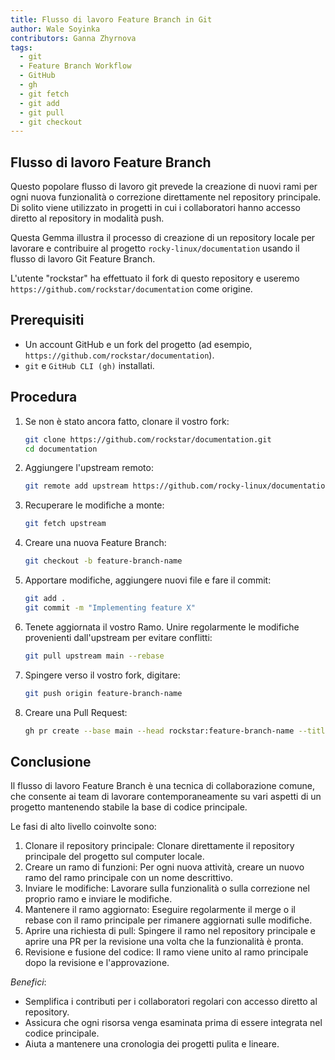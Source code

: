 ```yaml
---
title: Flusso di lavoro Feature Branch in Git
author: Wale Soyinka
contributors: Ganna Zhyrnova
tags:
  - git
  - Feature Branch Workflow
  - GitHub
  - gh
  - git fetch
  - git add
  - git pull
  - git checkout
---
```


## Flusso di lavoro Feature Branch

Questo popolare flusso di lavoro git prevede la creazione di nuovi rami per ogni nuova funzionalità o correzione direttamente nel repository principale.
Di solito viene utilizzato in progetti in cui i collaboratori hanno accesso diretto al repository in modalità push.

Questa Gemma illustra il processo di creazione di un repository locale per lavorare e contribuire al progetto `rocky-linux/documentation` usando il flusso di lavoro Git Feature Branch.

L'utente "rockstar" ha effettuato il fork di questo repository e useremo `https://github.com/rockstar/documentation` come origine.

## Prerequisiti

- Un account GitHub e un fork del progetto (ad esempio, `https://github.com/rockstar/documentation`).
- `git` e `GitHub CLI (gh)` installati.

## Procedura

1. Se non è stato ancora fatto, clonare il vostro fork:

   ```bash
   git clone https://github.com/rockstar/documentation.git
   cd documentation
   ```

2. Aggiungere l'upstream remoto:

   ```bash
   git remote add upstream https://github.com/rocky-linux/documentation.git
   ```

3. Recuperare le modifiche a monte:

   ```bash
   git fetch upstream
   ```

4. Creare una nuova Feature Branch:

   ```bash
   git checkout -b feature-branch-name
   ```

5. Apportare modifiche, aggiungere nuovi file e fare il commit:

   ```bash
   git add .
   git commit -m "Implementing feature X"
   ```

6. Tenete aggiornata il vostro Ramo. Unire regolarmente le modifiche provenienti dall'upstream per evitare conflitti:

   ```bash
   git pull upstream main --rebase
   ```

7. Spingere verso il vostro fork, digitare:

   ```bash
   git push origin feature-branch-name
   ```

8. Creare una Pull Request:

   ```bash
   gh pr create --base main --head rockstar:feature-branch-name --title "New Feature X" --body "Long Description of the feature"
   ```

## Conclusione

Il flusso di lavoro Feature Branch è una tecnica di collaborazione comune, che consente ai team di lavorare contemporaneamente su vari aspetti di un progetto mantenendo stabile la base di codice principale.

Le fasi di alto livello coinvolte sono:

1. Clonare il repository principale: Clonare direttamente il repository principale del progetto sul computer locale.
2. Creare un ramo di funzioni: Per ogni nuova attività, creare un nuovo ramo del ramo principale con un nome descrittivo.
3. Inviare le modifiche: Lavorare sulla funzionalità o sulla correzione nel proprio ramo e inviare le modifiche.
4. Mantenere il ramo aggiornato: Eseguire regolarmente il merge o il rebase con il ramo principale per rimanere aggiornati sulle modifiche.
5. Aprire una richiesta di pull: Spingere il ramo nel repository principale e aprire una PR per la revisione una volta che la funzionalità è pronta.
6. Revisione e fusione del codice: Il ramo viene unito al ramo principale dopo la revisione e l'approvazione.

_Benefici_:

- Semplifica i contributi per i collaboratori regolari con accesso diretto al repository.
- Assicura che ogni risorsa venga esaminata prima di essere integrata nel codice principale.
- Aiuta a mantenere una cronologia dei progetti pulita e lineare.
